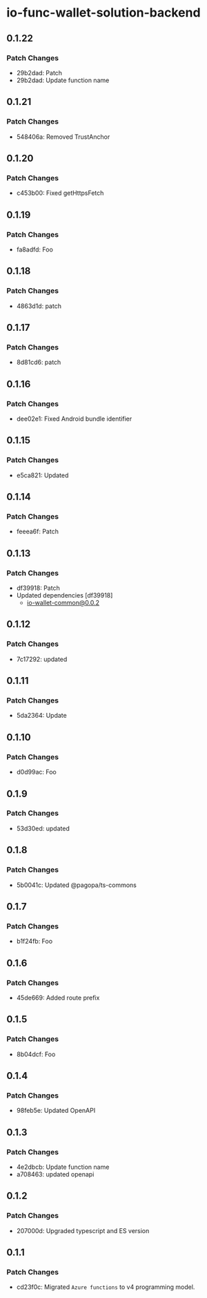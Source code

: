 # io-func-wallet-solution-backend

## 0.1.22

### Patch Changes

- 29b2dad: Patch
- 29b2dad: Update function name

## 0.1.21

### Patch Changes

- 548406a: Removed TrustAnchor

## 0.1.20

### Patch Changes

- c453b00: Fixed getHttpsFetch

## 0.1.19

### Patch Changes

- fa8adfd: Foo

## 0.1.18

### Patch Changes

- 4863d1d: patch

## 0.1.17

### Patch Changes

- 8d81cd6: patch

## 0.1.16

### Patch Changes

- dee02e1: Fixed Android bundle identifier

## 0.1.15

### Patch Changes

- e5ca821: Updated

## 0.1.14

### Patch Changes

- feeea6f: Patch

## 0.1.13

### Patch Changes

- df39918: Patch
- Updated dependencies [df39918]
  - io-wallet-common@0.0.2

## 0.1.12

### Patch Changes

- 7c17292: updated

## 0.1.11

### Patch Changes

- 5da2364: Update

## 0.1.10

### Patch Changes

- d0d99ac: Foo

## 0.1.9

### Patch Changes

- 53d30ed: updated

## 0.1.8

### Patch Changes

- 5b0041c: Updated @pagopa/ts-commons

## 0.1.7

### Patch Changes

- b1f24fb: Foo

## 0.1.6

### Patch Changes

- 45de669: Added route prefix

## 0.1.5

### Patch Changes

- 8b04dcf: Foo

## 0.1.4

### Patch Changes

- 98feb5e: Updated OpenAPI

## 0.1.3

### Patch Changes

- 4e2dbcb: Update function name
- a708463: updated openapi

## 0.1.2

### Patch Changes

- 207000d: Upgraded typescript and ES version

## 0.1.1

### Patch Changes

- cd23f0c: Migrated `Azure functions` to v4 programming model.

